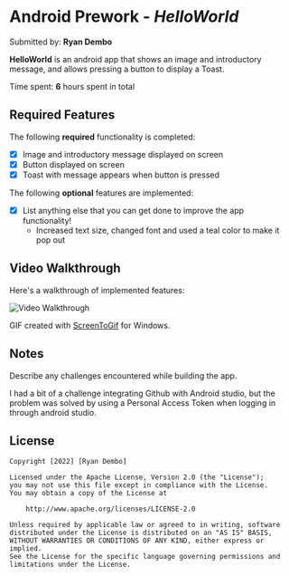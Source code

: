 # Android Prework - *HelloWorld*

Submitted by: **Ryan Dembo**

**HelloWorld** is an android app that shows an image and introductory message, and allows pressing a button to display a Toast. 

Time spent: **6** hours spent in total

## Required Features

The following **required** functionality is completed:

* [X] Image and introductory message displayed on screen
* [X] Button displayed on screen
* [X] Toast with message appears when button is pressed 

The following **optional** features are implemented:

* [X] List anything else that you can get done to improve the app functionality!
   - Increased text size, changed font and used a teal color to make it pop out

## Video Walkthrough

Here's a walkthrough of implemented features:

<img src='https://imgur.com/YxV9wlI' title='Video Walkthrough' width='' alt='Video Walkthrough' />

<!-- Replace this with whatever GIF tool you used! -->
GIF created with [ScreenToGif](https://www.screentogif.com/) for Windows.  

## Notes

Describe any challenges encountered while building the app.

I had a bit of a challenge integrating Github with Android studio, but the problem was solved by using a Personal Access Token when logging in through android studio.

## License

    Copyright [2022] [Ryan Dembo]

    Licensed under the Apache License, Version 2.0 (the "License");
    you may not use this file except in compliance with the License.
    You may obtain a copy of the License at

        http://www.apache.org/licenses/LICENSE-2.0

    Unless required by applicable law or agreed to in writing, software
    distributed under the License is distributed on an "AS IS" BASIS,
    WITHOUT WARRANTIES OR CONDITIONS OF ANY KIND, either express or implied.
    See the License for the specific language governing permissions and
    limitations under the License.
